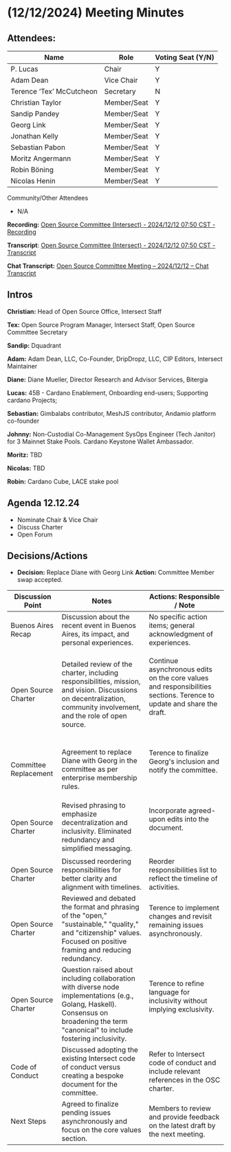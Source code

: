 # (12/12/2024) Meeting Minutes

## Attendees:&#x20;

| Name                     | Role        | Voting Seat (Y/N) |
| ------------------------ | ----------- | ----------------- |
| P. Lucas                 | Chair       | Y                 |
| Adam Dean                | Vice Chair  | Y                 |
| Terence ‘Tex’ McCutcheon | Secretary   | N                 |
| Christian Taylor         | Member/Seat | Y                 |
| Sandip Pandey            | Member/Seat | Y                 |
| Georg Link               | Member/Seat | Y                 |
| Jonathan Kelly           | Member/Seat | Y                 |
| Sebastian Pabon          | Member/Seat | Y                 |
| Moritz Angermann         | Member/Seat | Y                 |
| Robin Böning             | Member/Seat | Y                 |
| Nicolas Henin            | Member/Seat | Y                 |

Community/Other Attendees

* N/A

**Recording:** [Open Source Committee (Intersect) - 2024/12/12 07:50 CST - Recording](https://drive.google.com/file/d/1sQISnWCByCJhjm0dAbCeDybr2HopnDb3/view?usp=sharing)

**Transcript**: [Open Source Committee (Intersect) - 2024/12/12 07:50 CST - Transcript](https://docs.google.com/document/d/16h06_Cn17oXKzhbEQq5_th92n0MXjnkFgfl6PLR5Z7Q/edit?usp=sharing)

**Chat Transcript:** [Open Source Committee Meeting – 2024/12/12 – Chat Transcript](https://drive.google.com/file/d/1YzkfcjIxLEY6REqfe5EcZwUbtZq6Nznj/view?usp=sharing)

## Intros

**Christian:** Head of Open Source Office, Intersect Staff

**Tex:** Open Source Program Manager, Intersect Staff, Open Source Committee Secretary

**Sandip:** Dquadrant

**Adam:** Adam Dean, LLC, Co-Founder, DripDropz, LLC, CIP Editors, Intersect Maintainer

**Diane:** Diane Mueller, Director Research and Advisor Services, Bitergia

**Lucas:** 45B - Cardano Enablement, Onboarding end-users; Supporting cardano Projects;

**Sebastian:** Gimbalabs contributor, MeshJS contributor, Andamio platform co-founder

**Johnny:** Non-Custodial Co-Management SysOps Engineer (Tech Janitor) for 3 Mainnet Stake Pools. Cardano Keystone Wallet Ambassador.

**Moritz:** TBD&#x20;

**Nicolas:** TBD&#x20;

**Robin:** Cardano Cube, LACE stake pool

## Agenda 12.12.24

* Nominate Chair & Vice Chair
* Discuss Charter
* Open Forum

## Decisions/Actions

* **Decision:** Replace Diane with Georg Link **Action:** Committee Member swap accepted.

| Discussion Point      | Notes                                                                                                                                                                                   | Actions: Responsible / Note                                                                                                            |
| --------------------- | --------------------------------------------------------------------------------------------------------------------------------------------------------------------------------------- | -------------------------------------------------------------------------------------------------------------------------------------- |
| Buenos Aires Recap    | Discussion about the recent event in Buenos Aires, its impact, and personal experiences.                                                                                                | No specific action items; general acknowledgment of experiences.                                                                       |
| Open Source Charter   | Detailed review of the charter, including responsibilities, mission, and vision. Discussions on decentralization, community involvement, and the role of open source.                   | <p>Continue asynchronous edits on the core values and responsibilities sections. Terence to update and share the draft.</p><p><br></p> |
| Committee Replacement | Agreement to replace Diane with Georg in the committee as per enterprise membership rules.                                                                                              | <p>Terence to finalize Georg's inclusion and notify the committee.</p><p><br></p>                                                      |
| Open Source Charter   | Revised phrasing to emphasize decentralization and inclusivity. Eliminated redundancy and simplified messaging.                                                                         | <p>Incorporate agreed-upon edits into the document.</p><p><br></p>                                                                     |
| Open Source Charter   | Discussed reordering responsibilities for better clarity and alignment with timelines.                                                                                                  | Reorder responsibilities list to reflect the timeline of activities.                                                                   |
| Open Source Charter   | Reviewed and debated the format and phrasing of the "open," "sustainable," "quality," and "citizenship" values. Focused on positive framing and reducing redundancy.                    | <p>Terence to implement changes and revisit remaining issues asynchronously.</p><p><br></p>                                            |
| Open Source Charter   | Question raised about including collaboration with diverse node implementations (e.g., Golang, Haskell). Consensus on broadening the term "canonical" to include fostering inclusivity. | <p>Terence to refine language for inclusivity without implying exclusivity.</p><p><br></p>                                             |
| Code of Conduct       | Discussed adopting the existing Intersect code of conduct versus creating a bespoke document for the committee.                                                                         | Refer to Intersect code of conduct and include relevant references in the OSC charter.                                                 |
| Next Steps            | Agreed to finalize pending issues asynchronously and focus on the core values section.                                                                                                  | Members to review and provide feedback on the latest draft by the next meeting.                                                        |
